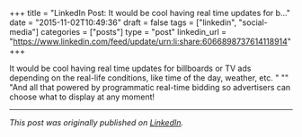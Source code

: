 +++
title = "LinkedIn Post: It would be cool having real time updates for b..."
date = "2015-11-02T10:49:36"
draft = false
tags = ["linkedin", "social-media"]
categories = ["posts"]
type = "post"
linkedin_url = "https://www.linkedin.com/feed/update/urn:li:share:6066898737614118914"
+++

It would be cool having real time updates for billboards or TV ads depending on the real-life conditions, like time of the day, weather, etc. "
""
"And all that powered by programmatic real-time bidding so advertisers can choose what to display at any moment!

---

*This post was originally published on [LinkedIn](https://www.linkedin.com/in/adrianmoreno/recent-activity/all/).*